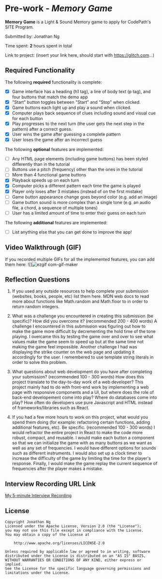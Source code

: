 # Pre-work - *Memory Game*

**Memory Game** is a Light & Sound Memory game to apply for CodePath's SITE Program. 

Submitted by: Jonathan Ng

Time spent: **2** hours spent in total

Link to project: (insert your link here, should start with https://glitch.com...)

## Required Functionality

The following **required** functionality is complete:

* [x] Game interface has a heading (h1 tag), a line of body text (p tag), and four buttons that match the demo app
* [x] "Start" button toggles between "Start" and "Stop" when clicked. 
* [x] Game buttons each light up and play a sound when clicked. 
* [x] Computer plays back sequence of clues including sound and visual cue for each button
* [x] Play progresses to the next turn (the user gets the next step in the pattern) after a correct guess. 
* [x] User wins the game after guessing a complete pattern
* [x] User loses the game after an incorrect guess

The following **optional** features are implemented:

* [ ] Any HTML page elements (including game buttons) has been styled differently than in the tutorial
* [ ] Buttons use a pitch (frequency) other than the ones in the tutorial
* [ ] More than 4 functional game buttons
* [x] Playback speeds up on each turn
* [x] Computer picks a different pattern each time the game is played
* [x] Player only loses after 3 mistakes (instead of on the first mistake)
* [ ] Game button appearance change goes beyond color (e.g. add an image)
* [ ] Game button sound is more complex than a single tone (e.g. an audio file, a chord, a sequence of multiple tones)
* [ ] User has a limited amount of time to enter their guess on each turn

The following **additional** features are implemented:

- [ ] List anything else that you can get done to improve the app!

## Video Walkthrough (GIF)

If you recorded multiple GIFs for all the implemented features, you can add them here:
![]![ezgif com-gif-maker](https://user-images.githubusercontent.com/84619354/164814887-0fd37029-6052-49d1-a061-128b8a209cd7.gif)
## Reflection Questions
1. If you used any outside resources to help complete your submission (websites, books, people, etc) list them here. 
MDN web docs to read more about functions like Math.random and Math.floor to in order to return random integers.



2. What was a challenge you encountered in creating this submission (be specific)? How did you overcome it? (recommended 200 - 400 words) 
A challenge I encountered in this submission was figuring out how to make the game more difficult by decrementing the hold time
of the tone playing. I overcame this by testing the game over and over to see what values make the game seem to speed up
but at the same time not making the game feel impossible. Another challenge I had was displaying the strike counter on the
web page and updating it accordingly for the user. I remembered to use template string literals in order to solve this problem.




3. What questions about web development do you have after completing your submission? (recommended 100 - 300 words) 
How does this project translate to the day-to-day work of a web developer? This project mainly had to do with 
front-end work by implementing a web page with responsive components and a UI, but where does the role of back-end developement
come into play? Where do databases come into play? How often do developers use pure Javascript and HTML instead of 
frameworks/libraries such as React.

4. If you had a few more hours to work on this project, what would you spend them doing (for example: refactoring certain functions, adding additional features, etc). Be specific. (recommended 100 - 300 words) 
I would refractor the entire project in React to make the code more robust, compact, and reusable. I would make each button a component so that we can initialize the game with as many buttons as we want as well as any set of frequencies. I would have different options for sounds such as
different instruments. I would also set up a clock timer to increase the difficulty of the game by limiting the time for 
the player's response. Finally, I would make the game replay the current sequence of frequencies after the player makes a mistake.



## Interview Recording URL Link

[My 5-minute Interview Recording](your-link-here)


## License

    Copyright Jonathan Ng
    Licensed under the Apache License, Version 2.0 (the "License");
    you may not use this file except in compliance with the License.
    You may obtain a copy of the License at

        http://www.apache.org/licenses/LICENSE-2.0

    Unless required by applicable law or agreed to in writing, software
    distributed under the License is distributed on an "AS IS" BASIS,
    WITHOUT WARRANTIES OR CONDITIONS OF ANY KIND, either express or implied.
    See the License for the specific language governing permissions and
    limitations under the License.
